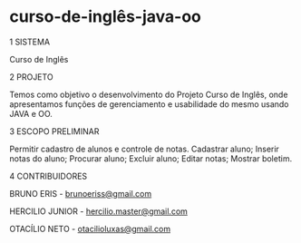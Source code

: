 curso-de-inglês-java-oo
=================

1	SISTEMA

Curso de Inglês

2	PROJETO

Temos como objetivo o desenvolvimento do Projeto Curso de Inglês, onde apresentamos funções de gerenciamento e usabilidade do mesmo usando JAVA e OO.

3	ESCOPO PRELIMINAR

 Permitir cadastro de alunos e controle de notas. 
 Cadastrar aluno; 
 Inserir notas do aluno; 
 Procurar aluno; 
 Excluir aluno; 
 Editar notas; 
 Mostrar boletim.  

4 CONTRIBUIDORES

BRUNO ERIS - brunoeriss@gmail.com

HERCILIO JUNIOR - hercilio.master@gmail.com 

OTACÍLIO NETO - otacilioluxas@gmail.com 

